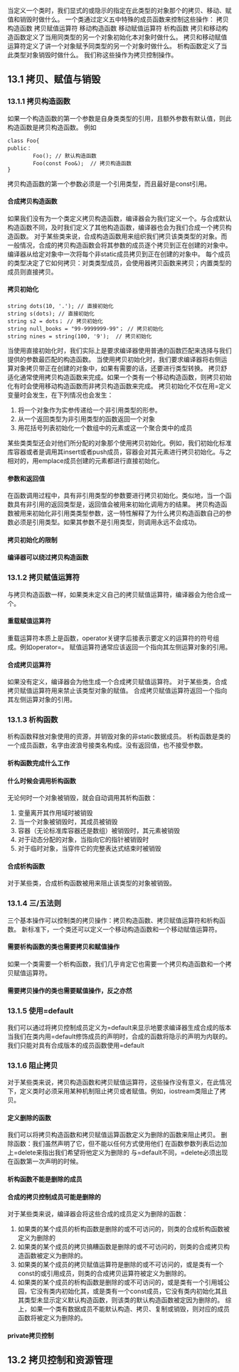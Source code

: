 当定义一个类时，我们显式的或隐示的指定在此类型的对象那个的拷贝、移动、赋值和销毁时做什么。
一个类通过定义五中特殊的成员函数来控制这些操作：
拷贝构造函数
拷贝赋值运算符
移动构造函数
移动赋值运算符
析构函数
拷贝和移动构造函数定义了当用同类型的另一个对象初始化本对象时做什么。
拷贝和移动赋值运算符定义了讲一个对象赋予同类型的另一个对象时做什么。
析构函数定义了当此类型对象销毁时做什么。
我们称这些操作为拷贝控制操作。
## 13.1 拷贝、赋值与销毁
### 13.1.1 拷贝构造函数
如果一个构造函数的第一个参数是自身类类型的引用，且额外参数有默认值，则此构造函数是拷贝构造函数。
例如
```
class Foo{
public：
        Foo(); // 默认构造函数
        Foo(const Foo&);  // 拷贝构造函数
}
```
拷贝构造函数的第一个参数必须是一个引用类型，而且最好是const引用。
#### 合成拷贝构造函数
如果我们没有为一个类定义拷贝构造函数，编译器会为我们定义一个。与合成默认构造函数不同，及时我们定义了其他构造函数，编译器也会为我们合成一个拷贝构造函数。
对于某些类来说，合成构造函数用来组织我们拷贝该类类型的对象。而一般情况，合成的拷贝构造函数会将其参数的成员逐个拷贝到正在创建的对象中。编译器从给定对象中一次将每个非static成员拷贝到正在创建的对象中。
每个成员的类型决定了它如何拷贝：对类类型成员，会使用器拷贝函数来拷贝；内置类型的成员则直接拷贝。
#### 拷贝初始化
```
string dots(10, '.'); // 直接初始化
string s(dots); // 直接初始化
string s2 = dots； // 拷贝初始化
string null_books = "99-9999999-99"； // 拷贝初始化
string nines = string(100, '9');  // 拷贝初始化
```
当使用直接初始化时，我们实际上是要求编译器使用普通的函数匹配来选择与我们提供的参数最匹配的构造函数。
当使用拷贝初始化时，我们要求编译器将右侧运算对象拷贝带正在创建的对象中，如果有需要的话，还要进行类型转换。
拷贝舒适化通常使用拷贝构造函数来完成。如果一个类有一个移动构造函数，则拷贝初始化有时会使用移动构造函数而非拷贝构造函数来完成。
拷贝初始化不仅在用=定义变量时会发生，在下列情况也会发生：
1. 将一个对象作为实参传递给一个非引用类型的形参。
2. 从一个返回类型为非引用类型的函数返回一个对象
3. 用花括号列表初始化一个数组中的元素或这一个聚合类中的成员

某些类类型还会对他们所分配的对象那个使用拷贝初始化。例如，我们初始化标准库容器或者是调用其insert或者push成员，容器会对其元素进行拷贝初始化。与之相对的，用emplace成员创建的元素都进行直接初始化。
#### 参数和返回值
在函数调用过程中，具有非引用类型的参数要进行拷贝初始化。类似地，当一个函数具有非引用的返回类型是，返回值会被用来初始化调用方的结果。
拷贝构造函数被用来初始化非引用类类型参数，这一特性解释了为什么拷贝构造函数自己的参数必须是引用类型。如果其参数不是引用类型，则调用永远不会成功。
#### 拷贝初始化的限制
#### 编译器可以绕过拷贝构造函数
### 13.1.2 拷贝赋值运算符
与拷贝构造函数一样，如果类未定义自己的拷贝赋值运算符，编译器会为他合成一个。
#### 重载赋值运算符
重载运算符本质上是函数，operator关键字后接表示要定义的运算符的符号组成。例如operator=。
赋值运算符通常应该返回一个指向其左侧运算对象的引用。
#### 合成拷贝运算符
如果没有定义，编译器会为他生成一个合成拷贝赋值运算符。
对于某些类，合成拷贝赋值运算符用来禁止该类型对象的赋值。
合成拷贝赋值运算符返回一个指向其左侧运算对象的引用。
### 13.1.3 析构函数
析构函数释放对象使用的资源，并销毁对象的非static数据成员。
析构函数是类的一个成员函数，名字由波浪号接类名构成。没有返回值，也不接受参数。
#### 析构函数完成什么工作
#### 什么时候会调用析构函数
无论何时一个对象被销毁，就会自动调用其析构函数：
1. 变量离开其作用域时被销毁
2. 当一个对象被销毁时，其成员被销毁
3. 容器（无论标准库容器还是数组）被销毁时，其元素被销毁
4. 对于动态分配的对象，当指向它的指针被销毁时
5. 对于临时对象，当穿件它的完整表达式结束时被销毁
#### 合成析构函数
对于某些类，合成析构函数被用来阻止该类型的对象被销毁。
### 13.1.4 三/五法则
三个基本操作可以控制类的拷贝操作：拷贝构造函数、拷贝赋值运算符和析构函数。
新标准下，一个类还可以定义一个移动构造函数和一个移动赋值运算符。
#### 需要析构函数的类也需要拷贝和赋值操作
如果一个类需要一个析构函数，我们几乎肯定它也需要一个拷贝构造函数和一个拷贝赋值运算符。
#### 需要拷贝操作的类也需要赋值操作，反之亦然
### 13.1.5 使用=default
我们可以通过将拷贝控制成员定义为=default来显示地要求编译器生成合成的版本
当我们在类内用=default修饰成员的声明时，合成的函数将隐示的声明为内联的。
我们只能对具有合成版本的成员函数使用=default
### 13.1.6 阻止拷贝
对于某些类来说，拷贝构造函数和拷贝赋值运算符，这些操作没有意义，在此情况下，定义类时必须采用某种机制阻止拷贝或者赋值。例如，iostream类阻止了拷贝。
#### 定义删除的函数
我们可以将拷贝构造函数和拷贝赋值运算函数定义为删除的函数来阻止拷贝。
删除函数：我们虽然声明了它，但不能以任何方式使用他们
在函数参数列表后边加上=delete来指出我们希望将他定义为删除的
与=default不同，=delete必须出现在函数第一次声明的时候。
#### 析构函数不能是删除的成员
#### 合成的拷贝控制成员可能是删除的
对于某些类来说，编译器会将这些合成的成员定义为删除的函数：
1. 如果类的某个成员的析构函数是删除的或不可访问的，则类的合成析构函数被定义为删除的
2. 如果类的某个成员的拷贝搞糟函数是删除的或不可访问的，则类的合成拷贝构造函数被定义为删除的。
3. 如果类的某个成员的拷贝赋值运算符是删除的或不可访问的，或是类有一个const的或引用成员，则类的合成拷贝运算符被定义为删除的。
4. 如果类的某个成员的析构函数是删除的或不可访问的，或是类有一个引用城公园，它没有类内初始化其，或是类有一个const成员，它没有类内初始化其且其类型未显示定义默认构造函数，则该类的默认构造函数被定因为删除的。
综上，如果一个类有数据成员不能默认构造、拷贝、复制或销毁，则对应的成员函数将被定义为删除的。
#### private拷贝控制
## 13.2 拷贝控制和资源管理
